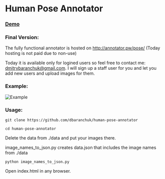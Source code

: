 Human Pose Annotator
====================

### [Demo](https://rawgit.com/dbaranchuk/human-pose-annotator/master/index.html)

### Final Version:
The fully functional annotator is hosted on http://annotator.pw/pose/ (Today hosting is not paid due to non-use)

Today it is available only for logined users so feel free to contact me: dmitrybaranchuk@gmail.com. I will sign up a staff user for you and let you add new users and upload images for them.

### Example:

![Example](http://joxi.net/DmB1Q0JHNXOR3r.jpg)
### Usage:

```
git clone https://github.com/dbaranchuk/human-pose-annotator 

cd human-pose-annotator
``````
    
Delete the data from ./data and put your images there.
 
image_names_to_json.py creates data.json that includes the image names from ./data
```
python image_names_to_json.py 
``````

Open index.html in any browser.
